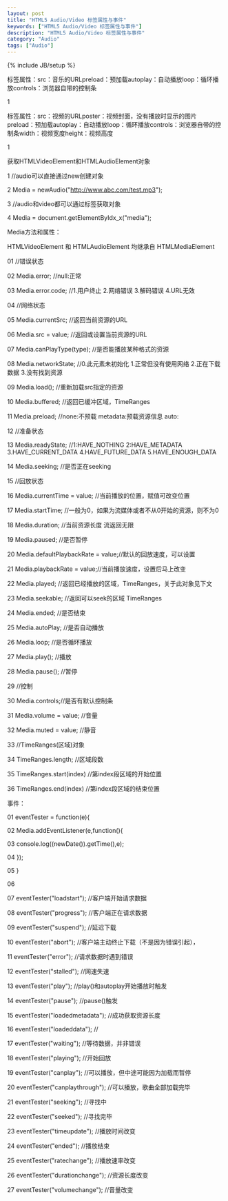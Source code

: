 ```yaml
---
layout: post
title: "HTML5 Audio/Video 标签属性与事件"
keywords: ["HTML5 Audio/Video 标签属性与事件"]
description: "HTML5 Audio/Video 标签属性与事件"
category: "Audio"
tags: ["Audio"]
---
```

{% include JB/setup %}


标签属性：src：音乐的URLpreload：预加载autoplay：自动播放loop：循环播放controls：浏览器自带的控制条 

1  

标签属性：src：视频的URLposter：视频封面，没有播放时显示的图片preload：预加载autoplay：自动播放loop：循环播放controls：浏览器自带的控制条width：视频宽度height：视频高度 

1  

获取HTMLVideoElement和HTMLAudioElement对象 

1 //audio可以直接通过new创建对象 

2 Media = newAudio("http://www.abc.com/test.mp3");  

3 //audio和video都可以通过标签获取对象 

4 Media = document.getElementByIdx_x("media"); 

Media方法和属性： 

HTMLVideoElement 和 HTMLAudioElement 均继承自 HTMLMediaElement

01 //错误状态 

02 Media.error; //null:正常 

03 Media.error.code; //1.用户终止 2.网络错误 3.解码错误 4.URL无效 

04 //网络状态 

05 Media.currentSrc; //返回当前资源的URL 

06 Media.src = value; //返回或设置当前资源的URL 

07 Media.canPlayType(type); //是否能播放某种格式的资源 

08 Media.networkState; //0.此元素未初始化  1.正常但没有使用网络  2.正在下载数据  3.没有找到资源 

09 Media.load(); //重新加载src指定的资源 

10 Media.buffered; //返回已缓冲区域，TimeRanges 

11 Media.preload; //none:不预载 metadata:预载资源信息 auto: 

12 //准备状态 

13 Media.readyState;   //1:HAVE_NOTHING 2:HAVE_METADATA 3.HAVE_CURRENT_DATA 4.HAVE_FUTURE_DATA 5.HAVE_ENOUGH_DATA 

14 Media.seeking; //是否正在seeking 

15 //回放状态 

16 Media.currentTime = value; //当前播放的位置，赋值可改变位置 

17 Media.startTime; //一般为0，如果为流媒体或者不从0开始的资源，则不为0 

18 Media.duration; //当前资源长度 流返回无限 

19 Media.paused; //是否暂停 

20 Media.defaultPlaybackRate = value;//默认的回放速度，可以设置 

21 Media.playbackRate = value;//当前播放速度，设置后马上改变 

22 Media.played; //返回已经播放的区域，TimeRanges，关于此对象见下文 

23 Media.seekable; //返回可以seek的区域 TimeRanges 

24 Media.ended;    //是否结束 

25 Media.autoPlay; //是否自动播放 

26 Media.loop; //是否循环播放 

27 Media.play();   //播放 

28 Media.pause();  //暂停 

29 //控制 

30 Media.controls;//是否有默认控制条 

31 Media.volume = value; //音量 

32 Media.muted = value; //静音 

33 //TimeRanges(区域)对象 

34 TimeRanges.length; //区域段数 

35 TimeRanges.start(index) //第index段区域的开始位置 

36 TimeRanges.end(index) //第index段区域的结束位置 

事件： 

01 eventTester = function(e){  

02         Media.addEventListener(e,function(){  

03             console.log((newDate()).getTime(),e);  

04         });  

05     }  

06    

07     eventTester("loadstart");   //客户端开始请求数据 

08     eventTester("progress");    //客户端正在请求数据 

09     eventTester("suspend");     //延迟下载 

10     eventTester("abort");       //客户端主动终止下载（不是因为错误引起）， 

11     eventTester("error");       //请求数据时遇到错误 

12     eventTester("stalled");     //网速失速 

13     eventTester("play");        //play()和autoplay开始播放时触发 

14     eventTester("pause");       //pause()触发 

15     eventTester("loadedmetadata");  //成功获取资源长度 

16     eventTester("loadeddata");  // 

17     eventTester("waiting");     //等待数据，并非错误 

18     eventTester("playing");     //开始回放 

19     eventTester("canplay");     //可以播放，但中途可能因为加载而暂停 

20     eventTester("canplaythrough"); //可以播放，歌曲全部加载完毕 

21     eventTester("seeking");     //寻找中 

22     eventTester("seeked");      //寻找完毕 

23     eventTester("timeupdate");  //播放时间改变 

24     eventTester("ended");       //播放结束 

25     eventTester("ratechange");  //播放速率改变 

26     eventTester("durationchange");  //资源长度改变 

27     eventTester("volumechange");    //音量改变 